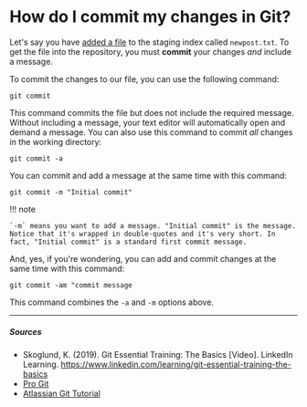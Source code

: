 # How do I commit my changes in Git?
Let's say you have [added a file](how-to-add-files-in-git.md) to the staging index called `newpost.txt`. To get the file into the repository, you must **commit** your changes *and* include a message.

To commit the changes to our file, you can use the following command:

`git commit`

This command commits the file but does not include the required message. Without including a message, your text editor will automatically open and demand a message. You can also use this command to commit *all* changes in the working directory:

`git commit -a`

You can commit and add a message at the same time with this command:

`git commit -m "Initial commit"`

!!! note

    `-m` means you want to add a message. "Initial commit" is the message. Notice that it's wrapped in double-quotes and it's very short. In fact, "Initial commit" is a standard first commit message.

And, yes, if you're wondering, you can add and commit changes at the same time with this command:

`git commit -am "commit message`

This command combines the `-a` and `-m` options above.

***

##### Sources
- Skoglund, K. (2019). Git Essential Training: The Basics [Video]. LinkedIn Learning. https://www.linkedin.com/learning/git-essential-training-the-basics
- [Pro Git](https://git-scm.com/book/en/v2)
- [Atlassian Git Tutorial](https://www.atlassian.com/git/tutorials/learn-git-with-bitbucket-cloud)
